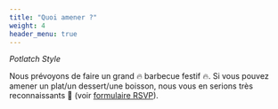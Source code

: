 ```yaml
---
title: "Quoi amener ?"
weight: 4
header_menu: true
---
```


*Potlatch Style*

Nous prévoyons de faire un grand :fire: barbecue festif :fire:. Si vous pouvez amener un plat/un
dessert/une boisson, nous vous en serions très reconnaissants :pray: (voir [formulaire RSVP](https://docs.google.com/forms/d/e/1FAIpQLSf-FY0zggmRukJlujisehtOQkmFhOECn22gTkx8PfVEYpv6vw/viewform?vc=0&c=0&w=1&flr=0)).
